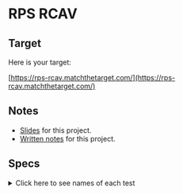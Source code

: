 # RPS RCAV

## Target

Here is your target:

[https://rps-rcav.matchthetarget.com/](https://rps-rcav.matchthetarget.com/)

## Notes

 - [Slides](https://slides.com/raghubetina/06-routing-rcav?token=43w7FD8Q) for this project.
 - [Written notes](https://chapters.firstdraft.com/chapters/779) for this project.

## Specs
<details>
  <summary>Click here to see names of each test</summary>

root URL has a functional Route Controller Action View 

root URL has a link with text 'Play Rock' that sends you to the route '/rock' 

root URL has a link with text 'Play Paper' that sends you to the route '/paper' 

root URL has a link with text 'Play Scissors' that sends you to the route '/scissors' 

/rock has a functional RCAV 

/rock has a link to the homepage 

/rock has a link with text 'Play Rock' that sends you to the route '/rock' 

/rock has a link with text 'Play Paper' that sends you to the route '/paper' 

/rock has a link with text 'Play Scissors' that sends you to the route '/scissors' 

/rock has a random computer move 

/rock displays the correct outcome 

/paper has a functional RCAV 

/paper has a link that sends you to the route '/' with text 'Rules' 

/paper has a link with text 'Play Rock' that sends you to the route '/rock' 

/paper has a link with text 'Play Paper' that sends you to the route '/paper' 

/paper has a link with text 'Play Scissors' that sends you to the route '/scissors' 

/paper has a random computer move 

/paper displays the correct outcome 

/scissors has a functional RCAV 

/scissors has a link to the homepage 

/scissors has a link with text 'Play Rock' that sends you to the route '/rock' 

/scissors has a link with text 'Play Paper' that sends you to the route '/paper' 

/scissors has a link with text 'Play Scissors' that sends you to the route '/scissors' 

/scissors has a random computer move 

/scissors displays the correct outcome 

</details>


